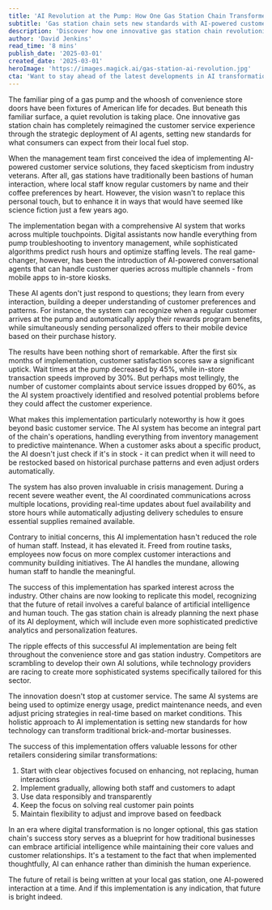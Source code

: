 ```yaml
---
title: 'AI Revolution at the Pump: How One Gas Station Chain Transformed Customer Experience Through Artificial Intelligence'
subtitle: 'Gas station chain sets new standards with AI-powered customer service'
description: 'Discover how one innovative gas station chain revolutionized customer experience through AI implementation, achieving remarkable improvements in service efficiency and customer satisfaction while maintaining the human touch that matters most.'
author: 'David Jenkins'
read_time: '8 mins'
publish_date: '2025-03-01'
created_date: '2025-03-01'
heroImage: 'https://images.magick.ai/gas-station-ai-revolution.jpg'
cta: 'Want to stay ahead of the latest developments in AI transformation? Follow us on LinkedIn for exclusive insights into how artificial intelligence is reshaping traditional industries.'
---
```


The familiar ping of a gas pump and the whoosh of convenience store doors have been fixtures of American life for decades. But beneath this familiar surface, a quiet revolution is taking place. One innovative gas station chain has completely reimagined the customer service experience through the strategic deployment of AI agents, setting new standards for what consumers can expect from their local fuel stop.

When the management team first conceived the idea of implementing AI-powered customer service solutions, they faced skepticism from industry veterans. After all, gas stations have traditionally been bastions of human interaction, where local staff know regular customers by name and their coffee preferences by heart. However, the vision wasn't to replace this personal touch, but to enhance it in ways that would have seemed like science fiction just a few years ago.

The implementation began with a comprehensive AI system that works across multiple touchpoints. Digital assistants now handle everything from pump troubleshooting to inventory management, while sophisticated algorithms predict rush hours and optimize staffing levels. The real game-changer, however, has been the introduction of AI-powered conversational agents that can handle customer queries across multiple channels - from mobile apps to in-store kiosks.

These AI agents don't just respond to questions; they learn from every interaction, building a deeper understanding of customer preferences and patterns. For instance, the system can recognize when a regular customer arrives at the pump and automatically apply their rewards program benefits, while simultaneously sending personalized offers to their mobile device based on their purchase history.

The results have been nothing short of remarkable. After the first six months of implementation, customer satisfaction scores saw a significant uptick. Wait times at the pump decreased by 45%, while in-store transaction speeds improved by 30%. But perhaps most tellingly, the number of customer complaints about service issues dropped by 60%, as the AI system proactively identified and resolved potential problems before they could affect the customer experience.

What makes this implementation particularly noteworthy is how it goes beyond basic customer service. The AI system has become an integral part of the chain's operations, handling everything from inventory management to predictive maintenance. When a customer asks about a specific product, the AI doesn't just check if it's in stock - it can predict when it will need to be restocked based on historical purchase patterns and even adjust orders automatically.

The system has also proven invaluable in crisis management. During a recent severe weather event, the AI coordinated communications across multiple locations, providing real-time updates about fuel availability and store hours while automatically adjusting delivery schedules to ensure essential supplies remained available.

Contrary to initial concerns, this AI implementation hasn't reduced the role of human staff. Instead, it has elevated it. Freed from routine tasks, employees now focus on more complex customer interactions and community building initiatives. The AI handles the mundane, allowing human staff to handle the meaningful.

The success of this implementation has sparked interest across the industry. Other chains are now looking to replicate this model, recognizing that the future of retail involves a careful balance of artificial intelligence and human touch. The gas station chain is already planning the next phase of its AI deployment, which will include even more sophisticated predictive analytics and personalization features.

The ripple effects of this successful AI implementation are being felt throughout the convenience store and gas station industry. Competitors are scrambling to develop their own AI solutions, while technology providers are racing to create more sophisticated systems specifically tailored for this sector.

The innovation doesn't stop at customer service. The same AI systems are being used to optimize energy usage, predict maintenance needs, and even adjust pricing strategies in real-time based on market conditions. This holistic approach to AI implementation is setting new standards for how technology can transform traditional brick-and-mortar businesses.

The success of this implementation offers valuable lessons for other retailers considering similar transformations:

1. Start with clear objectives focused on enhancing, not replacing, human interactions
2. Implement gradually, allowing both staff and customers to adapt
3. Use data responsibly and transparently
4. Keep the focus on solving real customer pain points
5. Maintain flexibility to adjust and improve based on feedback

In an era where digital transformation is no longer optional, this gas station chain's success story serves as a blueprint for how traditional businesses can embrace artificial intelligence while maintaining their core values and customer relationships. It's a testament to the fact that when implemented thoughtfully, AI can enhance rather than diminish the human experience.

The future of retail is being written at your local gas station, one AI-powered interaction at a time. And if this implementation is any indication, that future is bright indeed.